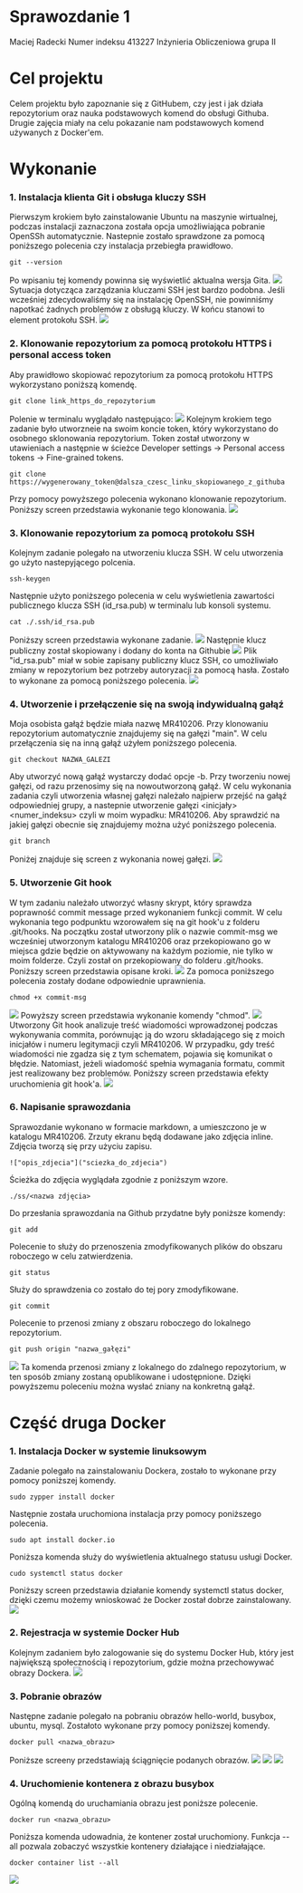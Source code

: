 # Sprawozdanie 1 
Maciej Radecki
Numer indeksu 413227
Inżynieria Obliczeniowa grupa II
# Cel projektu
Celem projektu było zapoznanie się z GitHubem, czy jest i jak działa repozytorium oraz nauka podstawowych komend do obsługi Githuba. Drugie zajęcia miały na celu pokazanie nam podstawowych komend używanych z Docker'em. 
# Wykonanie 
### 1. Instalacja klienta Git i obsługa kluczy SSH
Pierwszym krokiem było zainstalowanie Ubuntu na maszynie wirtualnej, podczas instalacji zaznaczona została opcja umożliwiająca pobranie OpenSSh automatycznie. Nastepnie zostało sprawdzone za pomocą poniższego polecenia czy instalacja przebiegła prawidłowo.
```
git --version
```
Po wpisaniu tej komendy powinna się wyświetlić aktualna wersja Gita.
![](../Screeny/1.1.1.png) 
Sytuacja dotycząca zarządzania kluczami SSH jest bardzo podobna. Jeśli wcześniej zdecydowaliśmy się na instalację OpenSSH, nie powinniśmy napotkać żadnych problemów z obsługą kluczy. W końcu stanowi to element protokołu SSH.
![](../Screeny/1.1.2.png)
### 2. Klonowanie repozytorium za pomocą protokołu HTTPS i personal access token
Aby prawidłowo skopiować repozytorium za pomocą protokołu HTTPS wykorzystano poniższą komendę. 
```
git clone link_https_do_repozytorium
```
Polenie w terminalu wyglądało następująco:
![](../Screeny/1.2.1.png)
Kolejnym krokiem tego zadanie było utworzneie na swoim koncie token, który wykorzystano do osobnego sklonowania repozytorium. Token został utworzony w utawieniach a następnie w ścieżce Developer settings -> Personal access tokens -> Fine-grained tokens. 
```
git clone https://wygenerowany_token@dalsza_czesc_linku_skopiowanego_z_githuba
```
Przy pomocy powyższego polecenia wykonano klonowanie repozytorium. Poniższy screen przedstawia wykonanie tego klonowania.
![](../Screeny/1.2.2.png)
### 3. Klonowanie repozytorium za pomocą protokołu SSH
Kolejnym zadanie polegało na utworzeniu klucza SSH. W celu utworzenia go użyto nastepyjącego polcenia.
```
ssh-keygen 
```
Następnie użyto poniższego polecenia w celu wyświetlenia zawartości publicznego klucza SSH (id_rsa.pub) w terminalu lub konsoli systemu. 
```
cat ./.ssh/id_rsa.pub
```
Poniższy screen przedstawia wykonane zadanie.
![](../Screeny/1.3.1.png)
Następnie klucz publiczny został skopiowany i dodany do konta na Githubie
![](../Screeny/1.3.2.png)
Plik "id_rsa.pub" miał w sobie zapisany publiczny klucz SSH, co umożliwiało zmiany w repozytorium bez potrzeby autoryzacji za pomocą hasła. Zostało to wykonane za pomocą poniższego polecenia.
![](../Screeny/1.3.3.png)
### 4. Utworzenie i przełączenie się na swoją indywidualną gałąź
Moja osobista gałąź będzie miała nazwę MR410206. Przy klonowaniu repozytorium automatycznie znajdujemy się na gałęzi "main". W celu przełączenia się na inną gałąź użyłem poniższego polecenia.
```
git checkout NAZWA_GALEZI
```
Aby utworzyć nową gałąź wystarczy dodać opcje -b. Przy tworzeniu nowej gałęzi, od razu przenosimy się na nowoutworzoną gałąź. W celu wykonania zadania czyli utworzenia własnej gałęzi należało najpierw przejść na gałąź odpowiedniej grupy, a nastepnie utworzenie gałęzi <inicjały><numer_indeksu> czyli w moim wypadku: MR410206. Aby sprawdzić na jakiej gałęzi obecnie się znajdujemy można użyć poniższego polecenia.
```
git branch
```
Poniżej znajduje się screen z wykonania nowej gałęzi. 
![](../Screeny/1.4.1.png)
### 5. Utworzenie Git hook
W tym zadaniu należało utworzyć własny skrypt, który sprawdza poprawność commit message przed wykonaniem funkcji commit. W celu wykonania tego podpunktu wzorowałem się na git hook'u z folderu .git/hooks.
Na początku został utworzony plik o nazwie commit-msg we wcześniej utworzonym katalogu MR410206 oraz przekopiowano go w miejsca gdzie będzie on aktywowany na każdym poziomie, nie tylko w moim folderze. Czyli został on przekopiowany do folderu .git/hooks. Poniższy screen przedstawia opisane kroki.
![](../Screeny/1.5.1.png)
Za pomoca poniższego polecenia zostały dodane odpowiednie uprawnienia.
```
chmod +x commit-msg
```
![](../Screeny/1.5.2.png)
Powyższy screen przedstawia wykonanie komendy "chmod".
![](../Screeny/1.5.4.png)
Utworzony Git hook analizuje treść wiadomości wprowadzonej podczas wykonywania commita, porównując ją do wzoru składającego się z moich inicjałów i numeru legitymacji czyli MR410206. W przypadku, gdy treść wiadomości nie zgadza się z tym schematem, pojawia się komunikat o błędzie. Natomiast, jeżeli wiadomość spełnia wymagania formatu, commit jest realizowany bez problemów. Poniższy screen przedstawia efekty uruchomienia git hook'a.
![](../Screeny/1.5.3.png)
### 6. Napisanie sprawozdania
Sprawozdanie wykonano w formacie markdown, a umieszczono je w katalogu MR410206. Zrzuty ekranu będą dodawane jako zdjęcia inline. Zdjęcia tworzą się przy użyciu zapisu.
```
!["opis_zdjecia"]("sciezka_do_zdjecia")
```
Ścieżka do zdjęcia wyglądała zgodnie z poniższym wzore.
```
./ss/<nazwa zdjęcia>
```
Do przesłania sprawozdania na Github przydatne były poniższe komendy:
```
git add
```
Polecenie to służy do przenoszenia zmodyfikowanych plików do obszaru roboczego w celu zatwierdzenia. 
```
git status
```
Służy do sprawdzenia co zostało do tej pory zmodyfikowane.
```
git commit
```
Polecenie to przenosi zmiany z obszaru roboczego do lokalnego repozytorium. 
```
git push origin "nazwa_gałęzi"
```
![](../Screeny/1.6.3.png)
Ta komenda przenosi zmiany z lokalnego do zdalnego repozytorium, w ten sposób zmiany zostaną opublikowane i udostępnione. Dzięki powyższemu poleceniu można wysłać zniany  na konkretną gałąź.
# Część druga Docker
### 1. Instalacja Docker w systemie linuksowym
Zadanie polegało na zainstalowaniu Dockera, zostało to wykonane przy pomocy poniższej komendy.
```
sudo zypper install docker
```
Następnie została uruchomiona instalacja przy pomocy poniższego polecenia.
```
sudo apt install docker.io
```
Poniższa komenda służy do wyświetlenia aktualnego statusu usługi Docker.
```
cudo systemctl status docker
```
Poniższy screen przedstawia działanie komendy systemctl status docker, dzięki czemu możemy wnioskować że Docker został dobrze zainstalowany.
![](../Screeny/2.1.1.png)
### 2. Rejestracja w systemie Docker Hub
Kolejnym zadaniem było zalogowanie się do systemu Docker Hub, który jest największą społecznością i repozytorium, gdzie 
można przechowywać obrazy Dockera.
![](../Screeny/2.2.1.png)
### 3. Pobranie obrazów
Następne zadanie polegało na pobraniu obrazów hello-world, busybox, ubuntu, mysql. Zostałoto wykonane przy pomocy poniższej komendy.
```
docker pull <nazwa_obrazu>
```
Poniższe screeny przedstawiają ściągnięcie podanych obrazów.
![](../Screeny/2.3.1.png)
![](../Screeny/2.3.2.png)
![](../Screeny/2.3.3.png)
### 4. Uruchomienie kontenera z obrazu busybox
Ogólną komendą do uruchamiania obrazu jest poniższe polecenie.
```
docker run <nazwa_obrazu>
```
Poniższa komenda udowadnia, że kontener został uruchomiony. Funkcja --all pozwala zobaczyć wszystkie kontenery działające i niedziałające.
```
docker container list --all
```
![](../Screeny/2.4.1.png)
